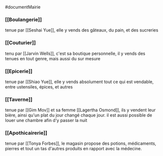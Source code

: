 #documentMairie
### [[Boulangerie]]
tenue par [[Seshai Yue]], elle y vends des gâteaux, du pain, et des sucreries

###  [[Couturier]]
tenu par [[Jarvin Wells]], c'est sa boutique personnelle, il y vends des tenues en tout genre, mais aussi du sur mesure

### [[Epicerie]]
tenue par [[Shiao Yue]], elle y vends absolument tout ce qui est vendable, entre ustensiles, épices, et autres

### [[Taverne]]
tenue par [[Gim Mov]] et sa femme [[Lagertha Osmond]], ils y vendent leur bière, ainsi qu'un plat du jour changé chaque jour. il est aussi possible de louer une chambre afin d'y passer la nuit

### [[Apothicairerie]]
tenue par [[Tonya Forbes]], le magasin propose des potions, médicaments, pierres et tout un tas d'autres produits en rapport avec la médecine.